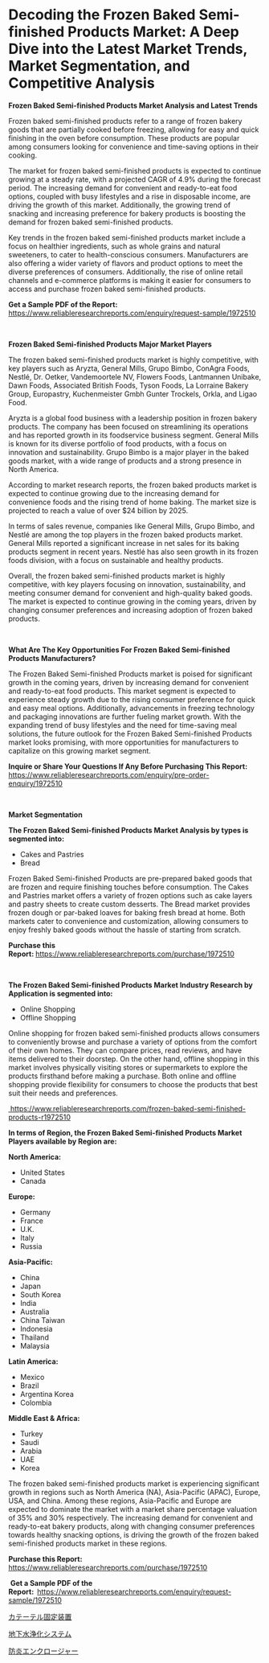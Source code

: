 <p><h1>Decoding the Frozen Baked Semi-finished Products Market: A Deep Dive into the Latest Market Trends, Market Segmentation, and Competitive Analysis</h1></p><p><strong>Frozen Baked Semi-finished Products Market Analysis and Latest Trends</strong></p>
<p><p>Frozen baked semi-finished products refer to a range of frozen bakery goods that are partially cooked before freezing, allowing for easy and quick finishing in the oven before consumption. These products are popular among consumers looking for convenience and time-saving options in their cooking.</p><p>The market for frozen baked semi-finished products is expected to continue growing at a steady rate, with a projected CAGR of 4.9% during the forecast period. The increasing demand for convenient and ready-to-eat food options, coupled with busy lifestyles and a rise in disposable income, are driving the growth of this market. Additionally, the growing trend of snacking and increasing preference for bakery products is boosting the demand for frozen baked semi-finished products.</p><p>Key trends in the frozen baked semi-finished products market include a focus on healthier ingredients, such as whole grains and natural sweeteners, to cater to health-conscious consumers. Manufacturers are also offering a wider variety of flavors and product options to meet the diverse preferences of consumers. Additionally, the rise of online retail channels and e-commerce platforms is making it easier for consumers to access and purchase frozen baked semi-finished products.</p></p>
<p><strong>Get a Sample PDF of the Report:&nbsp;</strong> <a href="https://www.reliableresearchreports.com/enquiry/request-sample/1972510">https://www.reliableresearchreports.com/enquiry/request-sample/1972510</a></p>
<p>&nbsp;</p>
<p><strong>Frozen Baked Semi-finished Products Major Market Players</strong></p>
<p><p>The frozen baked semi-finished products market is highly competitive, with key players such as Aryzta, General Mills, Grupo Bimbo, ConAgra Foods, Nestlé, Dr. Oetker, Vandemoortele NV, Flowers Foods, Lantmannen Unibake, Dawn Foods, Associated British Foods, Tyson Foods, La Lorraine Bakery Group, Europastry, Kuchenmeister Gmbh Gunter Trockels, Orkla, and Ligao Food.</p><p>Aryzta is a global food business with a leadership position in frozen bakery products. The company has been focused on streamlining its operations and has reported growth in its foodservice business segment. General Mills is known for its diverse portfolio of food products, with a focus on innovation and sustainability. Grupo Bimbo is a major player in the baked goods market, with a wide range of products and a strong presence in North America.</p><p>According to market research reports, the frozen baked products market is expected to continue growing due to the increasing demand for convenience foods and the rising trend of home baking. The market size is projected to reach a value of over $24 billion by 2025.</p><p>In terms of sales revenue, companies like General Mills, Grupo Bimbo, and Nestlé are among the top players in the frozen baked products market. General Mills reported a significant increase in net sales for its baking products segment in recent years. Nestlé has also seen growth in its frozen foods division, with a focus on sustainable and healthy products.</p><p>Overall, the frozen baked semi-finished products market is highly competitive, with key players focusing on innovation, sustainability, and meeting consumer demand for convenient and high-quality baked goods. The market is expected to continue growing in the coming years, driven by changing consumer preferences and increasing adoption of frozen baked products.</p></p>
<p>&nbsp;</p>
<p><strong>What Are The Key Opportunities For Frozen Baked Semi-finished Products Manufacturers?</strong></p>
<p><p>The Frozen Baked Semi-finished Products market is poised for significant growth in the coming years, driven by increasing demand for convenient and ready-to-eat food products. This market segment is expected to experience steady growth due to the rising consumer preference for quick and easy meal options. Additionally, advancements in freezing technology and packaging innovations are further fueling market growth. With the expanding trend of busy lifestyles and the need for time-saving meal solutions, the future outlook for the Frozen Baked Semi-finished Products market looks promising, with more opportunities for manufacturers to capitalize on this growing market segment.</p></p>
<p><strong>Inquire or Share Your Questions If Any Before Purchasing This Report:</strong> <a href="https://www.reliableresearchreports.com/enquiry/pre-order-enquiry/1972510">https://www.reliableresearchreports.com/enquiry/pre-order-enquiry/1972510</a></p>
<p>&nbsp;</p>
<p><strong>Market Segmentation</strong></p>
<p><strong>The Frozen Baked Semi-finished Products Market Analysis by types is segmented into:</strong></p>
<p><ul><li>Cakes and Pastries</li><li>Bread</li></ul></p>
<p><p>Frozen Baked Semi-finished Products are pre-prepared baked goods that are frozen and require finishing touches before consumption. The Cakes and Pastries market offers a variety of frozen options such as cake layers and pastry sheets to create custom desserts. The Bread market provides frozen dough or par-baked loaves for baking fresh bread at home. Both markets cater to convenience and customization, allowing consumers to enjoy freshly baked goods without the hassle of starting from scratch.</p></p>
<p><strong>Purchase this Report:&nbsp;</strong><a href="https://www.reliableresearchreports.com/purchase/1972510">https://www.reliableresearchreports.com/purchase/1972510</a></p>
<p>&nbsp;</p>
<p><strong>The Frozen Baked Semi-finished Products Market Industry Research by Application is segmented into:</strong></p>
<p><ul><li>Online Shopping</li><li>Offline Shopping</li></ul></p>
<p><p>Online shopping for frozen baked semi-finished products allows consumers to conveniently browse and purchase a variety of options from the comfort of their own homes. They can compare prices, read reviews, and have items delivered to their doorstep. On the other hand, offline shopping in this market involves physically visiting stores or supermarkets to explore the products firsthand before making a purchase. Both online and offline shopping provide flexibility for consumers to choose the products that best suit their needs and preferences.</p></p>
<p><a href="https://www.reliableresearchreports.com/frozen-baked-semi-finished-products-r1972510">&nbsp;https://www.reliableresearchreports.com/frozen-baked-semi-finished-products-r1972510</a></p>
<p><strong>In terms of Region, the Frozen Baked Semi-finished Products Market Players available by Region are:</strong></p>
<p>
    <p> <strong> North America: </strong>
        <ul>
            <li>United States</li>
            <li>Canada</li>
        </ul>
        </p> 
    <p> <strong> Europe: </strong>
        <ul>
            <li>Germany</li>
            <li>France</li>
            <li>U.K.</li>
            <li>Italy</li>
            <li>Russia</li>
        </ul>
        </p> 
    <p> <strong> Asia-Pacific: </strong>
        <ul>
            <li>China</li>
            <li>Japan</li>
            <li>South Korea</li>
            <li>India</li>
            <li>Australia</li>
            <li>China Taiwan</li>
            <li>Indonesia</li>
            <li>Thailand</li>
            <li>Malaysia</li>
        </ul>
        </p> 
    <p> <strong> Latin America: </strong>
        <ul>
            <li>Mexico</li>
            <li>Brazil</li>
            <li>Argentina Korea</li>
            <li>Colombia</li>
        </ul>
        </p> 
    <p> <strong> Middle East & Africa: </strong>
        <ul>
            <li>Turkey</li>
            <li>Saudi</li>
            <li>Arabia</li>
            <li>UAE</li>
            <li>Korea</li>
        </ul>
    </p>
    </p>
<p><p>The frozen baked semi-finished products market is experiencing significant growth in regions such as North America (NA), Asia-Pacific (APAC), Europe, USA, and China. Among these regions, Asia-Pacific and Europe are expected to dominate the market with a market share percentage valuation of 35% and 30% respectively. The increasing demand for convenient and ready-to-eat bakery products, along with changing consumer preferences towards healthy snacking options, is driving the growth of the frozen baked semi-finished products market in these regions.</p></p>
<p><strong>Purchase this Report: </strong><a href="https://www.reliableresearchreports.com/purchase/1972510">https://www.reliableresearchreports.com/purchase/1972510</a></p>
<p>&nbsp;<strong>Get a Sample PDF of the Report:&nbsp;&nbsp;</strong><a href="https://www.reliableresearchreports.com/enquiry/request-sample/1972510">https://www.reliableresearchreports.com/enquiry/request-sample/1972510</a></p>
<p><strong></strong></p>
<p><p><a href="https://github.com/nemesis2824/Market-Research-Report-List-1/blob/main/954619719933.md">カテーテル固定装置</a></p><p><a href="https://medium.com/@jefferyyan895/%E5%9C%B0%E4%B8%8B%E6%B0%B4%E6%B5%84%E5%8C%96%E3%82%B7%E3%82%B9%E3%83%86%E3%83%A0%E5%B8%82%E5%A0%B4%E3%81%AE%E3%83%A1%E3%83%88%E3%83%AA%E3%82%AF%E3%82%B9%E3%81%AE%E5%BE%A9%E5%8F%B7%E5%8C%96-%E5%B8%82%E5%A0%B4%E3%82%B7%E3%82%A7%E3%82%A2-%E3%83%88%E3%83%AC%E3%83%B3%E3%83%89-%E6%88%90%E9%95%B7%E3%83%91%E3%82%BF%E3%83%BC%E3%83%B3-a12e38a3e1e2">地下水浄化システム</a></p><p><a href="https://medium.com/@tomienow6767d/%E7%82%8E%E4%B8%8A%E9%98%B2%E6%AD%A2%E7%AE%B1%E5%B8%82%E5%A0%B4-%E3%82%BF%E3%82%A4%E3%83%97-%E3%82%A2%E3%83%97%E3%83%AA%E3%82%B1%E3%83%BC%E3%82%B7%E3%83%A7%E3%83%B3-%E5%9C%B0%E7%90%86%E3%81%AB%E3%82%88%E3%82%8B%E5%8C%85%E6%8B%AC%E7%9A%84%E3%81%AA%E8%A9%95%E4%BE%A1-8106b1c35898">防炎エンクロージャー</a></p></p>